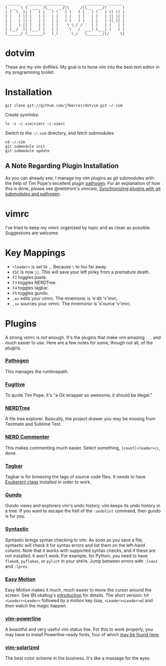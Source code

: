      ______   _______ _________         _________ _______
    (  __  \ (  ___  )\__   __/|\     /|\__   __/(       )
    | (  \  )| (   ) |   ) (   | )   ( |   ) (   | () () |
    | |   ) || |   | |   | |   | |   | |   | |   | || || |
    | |   | || |   | |   | |   ( (   ) )   | |   | |(_)| |
    | |   ) || |   | |   | |    \ \_/ /    | |   | |   | |
    | (__/  )| (___) |   | |     \   /  ___) (___| )   ( |
    (______/ (_______)   )_(      \_/   \_______/|/     \|

# dotvim

These are my vim dotfiles. My goal is to hone vim into the best text editor in my programming toolkit.

# Installation

    git clone git://github.com/jfmercer/dotvim.git ~/.vim

Create symlinks:

    ln -s ~/.vim/vimrc ~/.vimrc

Switch to the `~/.vim` directory, and fetch submodules:

    cd ~/.vim
    git submodule init
    git submodule update

## A Note Regarding Plugin Installation

As you can already see, I manage my vim plugins as git submodules with the help of Tim Pope's excellent plugin [pathogen](https://github.com/tpope/vim-pathogen). For an explanation of how this is done, please see @nelstrom's vimcast, [Synchronizing plugins with git submodules and pathogen](http://vimcasts.org/episodes/synchronizing-plugins-with-git-submodules-and-pathogen/).

# vimrc
I've tried to keep my vimrc organized by topic and as clean as possible. Suggestions are welcome.

# Key Mappings
* `<leader>` is set to `,`. Because `\` to too far away.
* `ESC` is now `jj`. This will save your left pinky from a premature death.
* `F2` toggles paste.
* `F3` toggles NERDTree.
* `F4` toggles tagbar.
* `F5` toggles gundo.
* `,ev` edits your vimrc. The mnemonic is 'e'dit 'v'imrc.
* `,sv` sources your vimrc. The mnemonic is 's'ource 'v'imrc.

# Plugins
A strong vimrc is not enough. It's the plugins that make vim amazing . . . and much easier to use. Here are a few notes for some, though not all, of the plugins.

### [Pathogen](https://github.com/tpope/vim-pathogen)
This manages the runtimepath.
### [Fugitive](https://github.com/tpope/vim-fugitive)
To quote Tim Pope, it's "a Git wrapper so awesome, it should be illegal."
### [NERDTree](https://github.com/scrooloose/nerdtree)
A file tree explorer. Basically, the project drawer you may be missing from Textmate and Sublime Text.
### [NERD Commenter](https://github.com/scrooloose/nerdcommenter)
This makes commenting much easier. Select something, `[count]<leader>cc`, done.
### [Tagbar](https://github.com/majutsushi/tagbar)
Tagbar is for browsing the tags of source code files. It needs to have [Exuberant ctags](http://ctags.sourceforge.net/) installed in order to work.
### [Gundo](http://sjl.bitbucket.org/gundo.vim/)
Gundo views and explorers vim's undo history. vim keeps its undo history in a tree. If you want to escape the hell of the `:undolist` command, then gundo is for you.
### [Syntastic](https://github.com/scrooloose/syntastic)
Syntastic brings syntax checking to vim. As soon as you save a file, syntastic will check it for syntax errors and list them on the left-hand column. Note that it works with supported syntax checks, and if these are not installed, it won't work. For example, for Python, you need to have `flake8`, `pyflakes`, or `pylint` in your `$PATH`. Jump between errors with `:lnext` and `:lprev`.
### [Easy Motion](https://github.com/Lokaltog/vim-easymotion)
Easy Motion makes it much, much easier to move the cursor around the screen. See @Lokaltog's [introduction](https://github.com/Lokaltog/vim-easymotion#introduction) for details. The short version: hit `<Leader><Leader>` followed by a motion key (say, `<Leader><Leader>w`) and then watch the magic happen.
### [vim-powerline](https://github.com/Lokaltog/vim-powerline)
A beautiful and very useful vim status line. For this to work properly, you may have to install Powerline-ready fonts, four of which [may be found here](https://github.com/jfmercer/mad/tree/master/fonts).
### [vim-solarized](https://github.com/altercation/vim-colors-solarized)
The best color scheme in the business. It's like a massage for the eyes.
